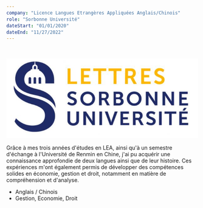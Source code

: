 ```yaml
---
company: "Licence Langues Etrangères Appliquées Anglais/Chinois"
role: "Sorbonne Université"
dateStart: "01/01/2020"
dateEnd: "11/27/2022"
---
```


<br>

![Image Sorbonne](https://raw.githubusercontent.com/SMaitriya/Portfolio/main/public/images/autresprojet/sorbonne.png)


Grâce à mes trois années d'études en LEA, ainsi qu'à un semestre d'échange à l'Université de Renmin en Chine, j'ai pu acquérir une connaissance approfondie de deux langues ainsi que de leur histoire. Ces expériences m'ont également permis de développer des compétences solides en économie, gestion et droit, notamment en matière de compréhension et d'analyse.
- Anglais / Chinois 
- Gestion, Economie, Droit
